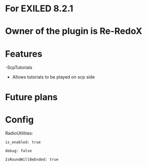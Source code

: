 # For EXILED 8.2.1

# Owner of the plugin is Re-RedoX


# Features

-ScpTutorials
- Allows tutorials to be played on scp side


# Future plans



# Config


RadioUtilities:
  
  ``is_enabled: true``
  
  
  ``debug: false``
  
  
  ``IsRoundWillBeEnded: true``
